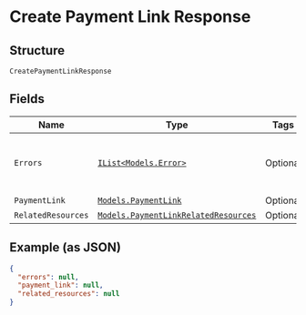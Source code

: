 
# Create Payment Link Response

## Structure

`CreatePaymentLinkResponse`

## Fields

| Name | Type | Tags | Description |
|  --- | --- | --- | --- |
| `Errors` | [`IList<Models.Error>`](../../doc/models/error.md) | Optional | Any errors that occurred during the request. |
| `PaymentLink` | [`Models.PaymentLink`](../../doc/models/payment-link.md) | Optional | - |
| `RelatedResources` | [`Models.PaymentLinkRelatedResources`](../../doc/models/payment-link-related-resources.md) | Optional | - |

## Example (as JSON)

```json
{
  "errors": null,
  "payment_link": null,
  "related_resources": null
}
```

